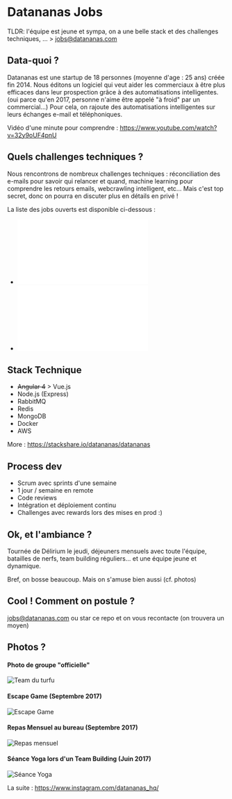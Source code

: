# Datananas Jobs

TLDR: l'équipe est jeune et sympa, on a une belle stack et des challenges techniques, ... > jobs@datananas.com

## Data-quoi ?

Datananas est une startup de 18 personnes (moyenne d'age : 25 ans) créée fin 2014.
Nous éditons un logiciel qui veut aider les commerciaux à être plus efficaces dans leur prospection grâce à des automatisations intelligentes. (oui parce qu'en 2017, personne n'aime être appelé "à froid" par un commercial...)
Pour cela, on rajoute des automatisations intelligentes sur leurs échanges e-mail et téléphoniques.

Vidéo d'une minute pour comprendre : https://www.youtube.com/watch?v=32y9oUF4pnU

## Quels challenges techniques ?

Nous rencontrons de nombreux challenges techniques : réconciliation des e-mails pour savoir qui relancer et quand, machine learning pour comprendre les retours emails, webcrawling intelligent, etc...
Mais c'est top secret, donc on pourra en discuter plus en détails en privé !

La liste des jobs ouverts est disponible ci-dessous :

- ![Front-End Developer](front-end-developer.md "Front-End Developer")
- ![Back-End Developer](back-end-developer.md "Back-End Developer")

## Stack Technique

- ~~Angular 4~~ > Vue.js
- Node.js (Express)
- RabbitMQ
- Redis
- MongoDB
- Docker
- AWS

More : https://stackshare.io/datananas/datananas

## Process dev

- Scrum avec sprints d'une semaine
- 1 jour / semaine en remote
- Code reviews
- Intégration et déploiement continu
- Challenges avec rewards lors des mises en prod :)

## Ok, et l'ambiance ?

Tournée de Délirium le jeudi, déjeuners mensuels avec toute l'équipe, batailles de nerfs, team building réguliers... et une équipe jeune et dynamique.

Bref, on bosse beaucoup. Mais on s'amuse bien aussi (cf. photos)

## Cool ! Comment on postule ?

jobs@datananas.com ou star ce repo et on vous recontacte (on trouvera un moyen)

## Photos ?

#### Photo de groupe "officielle"

![Team du turfu](https://www.datananas.com/assets/images/team/team_datananas.png "Team du turfu")

#### Escape Game (Septembre 2017)

![Escape Game](https://scontent.cdninstagram.com/t51.2885-15/s640x640/sh0.08/e35/21690759_389031778166607_8486270724472832000_n.jpg "Escape Game")

#### Repas Mensuel au bureau (Septembre 2017)

![Repas mensuel](https://scontent.cdninstagram.com/t51.2885-15/s640x640/sh0.08/e35/21688995_170278733538221_8841328120280645632_n.jpg "Repas mensuel")

#### Séance Yoga lors d'un Team Building (Juin 2017)

![Séance Yoga](https://scontent.cdninstagram.com/t51.2885-15/s640x640/sh0.08/e35/18879258_227960047697560_3616162742957768704_n.jpg "Séance Yoga")

La suite : https://www.instagram.com/datananas_hq/
